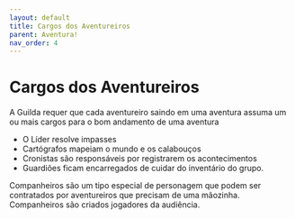 ```yaml
---
layout: default
title: Cargos dos Aventureiros
parent: Aventura!
nav_order: 4
---
```


# Cargos dos Aventureiros

A Guilda requer que cada aventureiro saindo em uma aventura assuma um ou mais cargos para o bom andamento de uma aventura

+ O Líder resolve impasses
+ Cartógrafos mapeiam o mundo e os calabouços
+ Cronistas são responsáveis por registrarem os acontecimentos
+ Guardiões ficam encarregados de cuidar do inventário do grupo. 

Companheiros são um tipo especial de personagem que podem ser contratados por aventureiros que precisam de uma mãozinha. Companheiros são criados jogadores da audiência.

